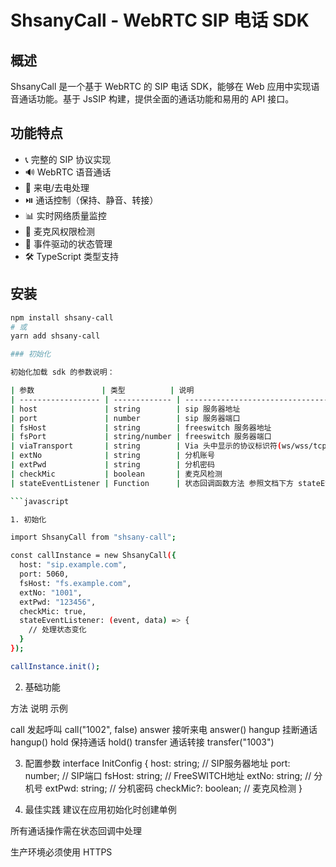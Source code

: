 # ShsanyCall - WebRTC SIP 电话 SDK

## 概述

ShsanyCall 是一个基于 WebRTC 的 SIP 电话 SDK，能够在 Web 应用中实现语音通话功能。基于 JsSIP 构建，提供全面的通话功能和易用的 API 接口。

## 功能特点

- 📞 完整的 SIP 协议实现
- 🔊 WebRTC 语音通话  
- 🔔 来电/去电处理
- ⏯️ 通话控制（保持、静音、转接）
- 📊 实时网络质量监控
- 🎤 麦克风权限检测
- 🔄 事件驱动的状态管理
- 🛠️ TypeScript 类型支持

## 安装

```bash
npm install shsany-call
# 或  
yarn add shsany-call

### 初始化

初始化加载 sdk 的参数说明：

| 参数               | 类型          | 说明                                                          | 是否必填               |
| ------------------ | ------------- | ------------------------------------------------------------- | ---------------------- |
| host               | string        | sip 服务器地址                                                | 必填项                 |
| port               | number        | sip 服务器端口                                                | 必填项                 |
| fsHost             | string        | freeswitch 服务器地址                                         | 必填项                 |
| fsPort             | string/number | freeswitch 服务器端口                                         | 非必填项               |
| viaTransport       | string        | Via 头中显示的协议标识符(ws/wss/tcp/udp/tls),根据具体业务配置 | 非必填项               |
| extNo              | string        | 分机账号                                                      | 必填项                 |
| extPwd             | string        | 分机密码                                                      | 必填项                 |
| checkMic           | boolean       | 麦克风检测                                                    | 必填项                 |
| stateEventListener | Function      | 状态回调函数方法 参照文档下方 stateEventListener 详细说明     | 必填项，需注入状态回调 |

```javascript

1. 初始化

import ShsanyCall from "shsany-call";

const callInstance = new ShsanyCall({
  host: "sip.example.com",
  port: 5060,
  fsHost: "fs.example.com",
  extNo: "1001",
  extPwd: "123456",
  checkMic: true,
  stateEventListener: (event, data) => {
    // 处理状态变化
  }
});

callInstance.init();
```
2. 基础功能


方法	说明	示例

call	发起呼叫	call("1002", false)
answer	接听来电	answer()
hangup	挂断通话	hangup()
hold	保持通话	hold()
transfer	通话转接	transfer("1003")

3. 配置参数
interface InitConfig {
  host: string;    // SIP服务器地址
  port: number;    // SIP端口
  fsHost: string;  // FreeSWITCH地址
  extNo: string;   // 分机号
  extPwd: string;  // 分机密码
  checkMic?: boolean; // 麦克风检测
}

4. 最佳实践
建议在应用初始化时创建单例

所有通话操作需在状态回调中处理

生产环境必须使用 HTTPS
